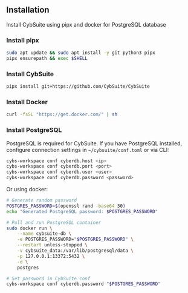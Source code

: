 ## Installation

Install CybSuite using pipx and docker for PostgreSQL database

### Install pipx

```bash
sudo apt update && sudo apt install -y git python3 pipx
pipx ensurepath && exec $SHELL
```

### Install CybSuite

```bash
pipx install git+https://github.com/CybSuite/CybSuite
```

### Install Docker

```bash
curl -fsSL "https://get.docker.com/" | sh
```

### Install PostgreSQL

PostgreSQL is required for CybSuite. If you have PostgreSQL installed, configure connection settings in `~/cybsuite/conf.toml` or via CLI:

```bash
cybs-workspace conf cyberdb.host <ip>
cybs-workspace conf cyberdb.port <port>
cybs-workspace conf cyberdb.user <user>
cybs-workspace conf cyberdb.password <password>
```

Or using docker:

```bash
# Generate random password
POSTGRES_PASSWORD=$(openssl rand -base64 30)
echo "Generated PostgreSQL password: $POSTGRES_PASSWORD"

# Pull and run PostgreSQL container
sudo docker run \
    --name cybsuite-db \
    -e POSTGRES_PASSWORD="$POSTGRES_PASSWORD" \
    --restart unless-stopped \
    -v cybsuite_data:/var/lib/postgresql/data \
    -p 127.0.0.1:13372:5432 \
    -d \
    postgres

# Set password in CybSuite conf
cybs-workspace conf cyberdb.password "$POSTGRES_PASSWORD"
```
